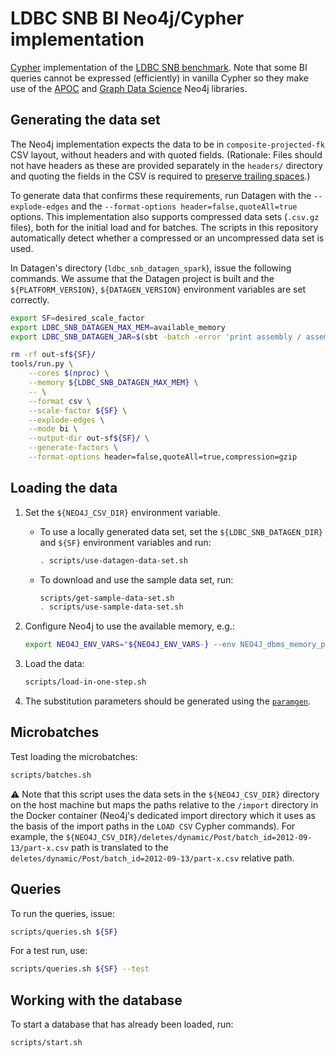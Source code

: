 # LDBC SNB BI Neo4j/Cypher implementation

[Cypher](http://www.opencypher.org/) implementation of the [LDBC SNB benchmark](https://github.com/ldbc/ldbc_snb_docs).
Note that some BI queries cannot be expressed (efficiently) in vanilla Cypher so they make use of the [APOC](https://neo4j.com/labs/apoc/) and [Graph Data Science](https://neo4j.com/product/graph-data-science-library/) Neo4j libraries.

## Generating the data set

The Neo4j implementation expects the data to be in `composite-projected-fk` CSV layout, without headers and with quoted fields. (Rationale: Files should not have headers as these are provided separately in the `headers/` directory and quoting the fields in the CSV is required to [preserve trailing spaces](https://neo4j.com/docs/operations-manual/4.3/tools/neo4j-admin-import/#import-tool-header-format).)

To generate data that confirms these requirements, run Datagen with the `--explode-edges` and the `--format-options header=false,quoteAll=true` options.
This implementation also supports compressed data sets (`.csv.gz` files), both for the initial load and for batches. The scripts in this repository automatically detect whether a compressed or an uncompressed data set is used.

In Datagen's directory (`ldbc_snb_datagen_spark`), issue the following commands. We assume that the Datagen project is built and the `${PLATFORM_VERSION}`, `${DATAGEN_VERSION}` environment variables are set correctly.

```bash
export SF=desired_scale_factor
export LDBC_SNB_DATAGEN_MAX_MEM=available_memory
export LDBC_SNB_DATAGEN_JAR=$(sbt -batch -error 'print assembly / assemblyOutputPath')
```

```bash
rm -rf out-sf${SF}/
tools/run.py \
    --cores $(nproc) \
    --memory ${LDBC_SNB_DATAGEN_MAX_MEM} \
    -- \
    --format csv \
    --scale-factor ${SF} \
    --explode-edges \
    --mode bi \
    --output-dir out-sf${SF}/ \
    --generate-factors \
    --format-options header=false,quoteAll=true,compression=gzip
```

## Loading the data

1. Set the `${NEO4J_CSV_DIR}` environment variable.

    * To use a locally generated data set, set the `${LDBC_SNB_DATAGEN_DIR}` and `${SF}` environment variables and run:

        ```bash
        . scripts/use-datagen-data-set.sh
        ```

    * To download and use the sample data set, run:

        ```bash
        scripts/get-sample-data-set.sh
        . scripts/use-sample-data-set.sh
        ```

1. Configure Neo4j to use the available memory, e.g.:

    ```bash
    export NEO4J_ENV_VARS="${NEO4J_ENV_VARS-} --env NEO4J_dbms_memory_pagecache_size=20G --env NEO4J_dbms_memory_heap_max__size=20G"
    ```

1. Load the data:

    ```bash
    scripts/load-in-one-step.sh
    ```

1. The substitution parameters should be generated using the [`paramgen`](../paramgen).

## Microbatches

Test loading the microbatches:

```bash
scripts/batches.sh
```

:warning: Note that this script uses the data sets in the `${NEO4J_CSV_DIR}` directory on the host machine but maps the paths relative to the `/import` directory in the Docker container (Neo4j's dedicated import directory which it uses as the basis of the import paths in the `LOAD CSV` Cypher commands).
For example, the `${NEO4J_CSV_DIR}/deletes/dynamic/Post/batch_id=2012-09-13/part-x.csv` path is translated to the `deletes/dynamic/Post/batch_id=2012-09-13/part-x.csv` relative path.

## Queries

To run the queries, issue:

```bash
scripts/queries.sh ${SF}
```

For a test run, use:

```bash
scripts/queries.sh ${SF} --test
```

## Working with the database

To start a database that has already been loaded, run:

```bash
scripts/start.sh
```
